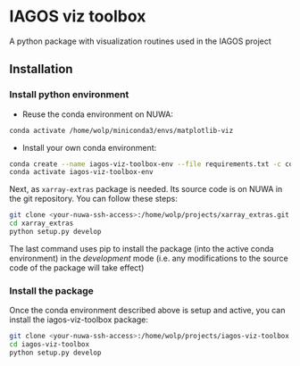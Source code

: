 # IAGOS viz toolbox

A python package with visualization routines used in the IAGOS project


## Installation

### Install python environment

- Reuse the conda environment on NUWA:

```sh
conda activate /home/wolp/miniconda3/envs/matplotlib-viz
```

- Install your own conda environment:

```sh
conda create --name iagos-viz-toolbox-env --file requirements.txt -c conda-forge
conda activate iagos-viz-toolbox-env
```

Next, as `xarray-extras` package is needed. Its source code is on NUWA in the git repository. You can follow these steps:

```sh
git clone <your-nuwa-ssh-access>:/home/wolp/projects/xarray_extras.git
cd xarray_extras
python setup.py develop
```

The last command uses pip to install the package (into the active conda environment) in the *development* mode
(i.e. any modifications to the source code of the package will take effect)


### Install the package

Once the conda environment described above is setup and active, you can install the iagos-viz-toolbox package:

```sh
git clone <your-nuwa-ssh-access>:/home/wolp/projects/iagos-viz-toolbox.git
cd iagos-viz-toolbox
python setup.py develop
```
